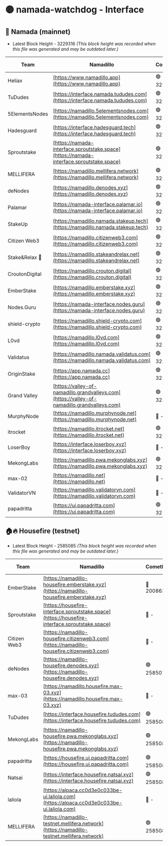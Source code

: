 # 🟡 namada-watchdog - Interface

## 🚀 Namada (mainnet)
- Latest Block Height - 3229316 *(This block height was recorded when this file was generated and may be outdated later.)*

| Team | Namadillo | CometBFT | Indexer | MASP Indexer |
|-|-|-|-|-|
| Heliax | [https://www.namadillo.app](https://www.namadillo.app) | 🟢 3229294 | 🟢 3229294 | 🟢 3229294 |
| TuDudes | [https://interface.namada.tududes.com](https://interface.namada.tududes.com) | 🟢 3229295 | 🟢 3229295 | 🟢 3229294 |
| 5ElementsNodes | [https://namadillo.5elementsnodes.com](https://namadillo.5elementsnodes.com) | 🟢 3229295 | 🟢 3229295 | 🟢 3229295 |
| Hadesguard | [https://interface.hadesguard.tech](https://interface.hadesguard.tech) | 🟢 3229295 | 🟢 3229295 | 🟢 3229295 |
| Sproutstake | [https://namada-interface.sproutstake.space](https://namada-interface.sproutstake.space) | 🟢 3229296 | 🟢 3229295 | 🟢 3229296 |
| MELLIFERA | [https://namadillo.mellifera.network](https://namadillo.mellifera.network) | 🟢 3229296 | 🟢 3229296 | 🟢 3229296 |
| deNodes | [https://namadillo.denodes.xyz](https://namadillo.denodes.xyz) | 🟢 3229297 | 🟢 3229297 | 🟢 3229296 |
| Palamar | [https://namada-interface.palamar.io](https://namada-interface.palamar.io) | 🟢 3229297 | 🟢 3229297 | 🟢 3229297 |
| StakeUp | [https://namadillo.namada.stakeup.tech](https://namadillo.namada.stakeup.tech) | 🟢 3229298 | 🟢 3229298 | 🟢 3229298 |
| Citizen Web3 | [https://namadillo.citizenweb3.com](https://namadillo.citizenweb3.com) | 🟢 3229299 | 🟢 3229298 | 🟢 3229299 |
| Stake&Relax 🦥 | [https://namadillo.stakeandrelax.net](https://namadillo.stakeandrelax.net) | 🟢 3229299 | 🟢 3229299 | 🟢 3229299 |
| CroutonDigital | [https://namadillo.crouton.digital](https://namadillo.crouton.digital) | 🟢 3229300 | 🟢 3229299 | 🟢 3229300 |
| EmberStake | [https://namadillo.emberstake.xyz](https://namadillo.emberstake.xyz) | 🟢 3229300 | 🟢 3229300 | 🟢 3229300 |
| Nodes.Guru | [https://namada-interface.nodes.guru](https://namada-interface.nodes.guru) | 🟢 3229300 | 🟢 3229300 | 🟢 3229300 |
| shield-crypto | [https://namadillo.shield-crypto.com](https://namadillo.shield-crypto.com) | 🟢 3229272 | 🟡 3229185 | 🟢 3229252 |
| L0vd | [https://namadillo.l0vd.com](https://namadillo.l0vd.com) | 🟢 3229302 | 🟢 3229301 | 🟢 3229302 |
| Validatus | [https://namadillo.namada.validatus.com](https://namadillo.namada.validatus.com) | 🟢 3229302 | 🟢 3229302 | 🟢 3229302 |
| OriginStake | [https://app.namada.cc](https://app.namada.cc) | 🟢 3229303 | 🟢 3229303 | 🟢 3229302 |
| Grand Valley | [https://valley-of-namadillo.grandvalleys.com](https://valley-of-namadillo.grandvalleys.com) | 🟢 3229303 | 🟢 3229302 | 🟢 3229303 |
| MurphyNode | [https://namadillo.murphynode.net](https://namadillo.murphynode.net) | 🔴 - | 🔴 - | 🔴 - |
| itrocket | [https://namadillo.itrocket.net](https://namadillo.itrocket.net) | 🟢 3229305 | 🟢 3229305 | 🟢 3229305 |
| LoserBoy | [https://interface.loserboy.xyz](https://interface.loserboy.xyz) | 🔴 - | 🔴 - | 🔴 - |
| MekongLabs | [https://namadillo.pwa.mekonglabs.xyz](https://namadillo.pwa.mekonglabs.xyz) | 🟢 3229311 | 🟢 3229311 | 🟢 3229310 |
| max-02 | [https://namadillo.net](https://namadillo.net) | 🔴 - | 🔴 - | 🔴 - |
| ValidatorVN | [https://namadillo.validatorvn.com](https://namadillo.validatorvn.com) | 🔴 - | 🔴 - | 🔴 - |
| papadritta | [https://ui.papadritta.com](https://ui.papadritta.com) | 🟢 3229316 | 🟢 3229316 | 🟢 3229316 |

## 🏠🔥 Housefire (testnet)
- Latest Block Height - 2585085 *(This block height was recorded when this file was generated and may be outdated later.)*

| Team | Namadillo | CometBFT | Indexer | MASP Indexer |
|-|-|-|-|-|
| EmberStake | [https://namadillo-housefire.emberstake.xyz](https://namadillo-housefire.emberstake.xyz) | 🔴 2008636 | 🔴 - | 🔴 - |
| Sproutstake | [https://housefire-interface.sproutstake.space](https://housefire-interface.sproutstake.space) | 🔴 - | 🔴 - | 🔴 - |
| Citizen Web3 | [https://namadillo-housefire.citizenweb3.com](https://namadillo-housefire.citizenweb3.com) | 🔴 - | 🔴 - | 🔴 - |
| deNodes | [https://namadillo-housefire.denodes.xyz](https://namadillo-housefire.denodes.xyz) | 🟢 2585073 | 🟢 2585073 | 🟢 2585073 |
| max-03 | [https://namadillo.housefire.max-03.xyz](https://namadillo.housefire.max-03.xyz) | 🔴 - | 🔴 - | 🔴 - |
| TuDudes | [https://interface.housefire.tududes.com](https://interface.housefire.tududes.com) | 🟢 2585082 | 🟢 2585082 | 🟢 2585082 |
| MekongLabs | [https://namadillo-housefire.pwa.mekonglabs.xyz](https://namadillo-housefire.pwa.mekonglabs.xyz) | 🟢 2585082 | 🟢 2585082 | 🟢 2585082 |
| papadritta | [https://housefire.ui.papadritta.com](https://housefire.ui.papadritta.com) | 🟢 2585083 | 🟢 2585083 | 🟢 2585083 |
| Natsai | [https://interface.housefire.natsai.xyz](https://interface.housefire.natsai.xyz) | 🟢 2585083 | 🟢 2585083 | 🟢 2585083 |
| laliola | [https://alpaca.cc0d3e0c033be-ui.laliola.com](https://alpaca.cc0d3e0c033be-ui.laliola.com) | 🔴 - | 🔴 - | 🔴 - |
| MELLIFERA | [https://namadillo-testnet.mellifera.network](https://namadillo-testnet.mellifera.network) | 🟢 2585085 | 🟢 2585085 | 🟢 2585085 |


